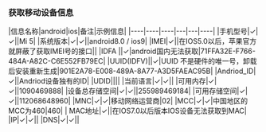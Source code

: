 ### 获取移动设备信息

|信息名称|android|ios|备注|示例信息|
|----|----|----|---|---|----|
|手机型号|✓|✓||Mi 5|
|系统版本|✓|✓||android8.0 / ios9|
|IMEI|✓||在IOS5.0以后，苹果官方就屏蔽了获取IMEI号的接口||
|IDFA ||✓|android国内无法获取|71FFA32E-F766-484A-A82C-C6E552FB79EC|
|UUID(IDFV)||✓|UUID 不是硬件的唯一号，卸载后安装重新生成|901E2A78-E008-489A-8A77-A3D5FAEAC95B|
|Andriod_ID|✓||Andriod设备独有的ID|
|UDID||||
|当前语言|✓|✓||
|可用内存|✓|✓||1090469888|
|设备总存储空间|✓|✓||255989469184|
|可用存储空间|✓|✓||112068648960|
|MNC|✓|✓|移动网络运营商|02|
|MCC|✓|✓|中国地区的MCC为460|460|
| MAC地址|✓||在IOS7.0以后版本IOS设备无法获取到MAC|
|IP|✓|✓||
|DNS|✓|✓||